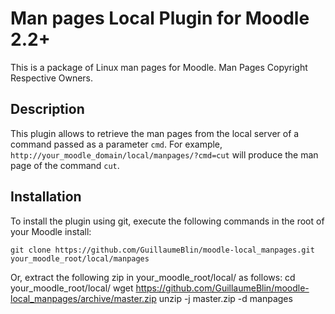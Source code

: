 Man pages Local Plugin for Moodle 2.2+
==================================================

This is a package of Linux man pages for Moodle. Man Pages Copyright Respective Owners. 

Description
---------------

This plugin allows to retrieve the man pages from the local server of a command passed as a parameter `cmd`.
For example, `http://your_moodle_domain/local/manpages/?cmd=cut` will produce the man page of the command `cut`.

Installation
-----------------

To install the plugin using git, execute the following commands in the root of your Moodle install:

    git clone https://github.com/GuillaumeBlin/moodle-local_manpages.git your_moodle_root/local/manpages
    
Or, extract the following zip in your_moodle_root/local/ as follows:
    cd your_moodle_root/local/
    wget https://github.com/GuillaumeBlin/moodle-local_manpages/archive/master.zip
    unzip -j master.zip -d manpages
